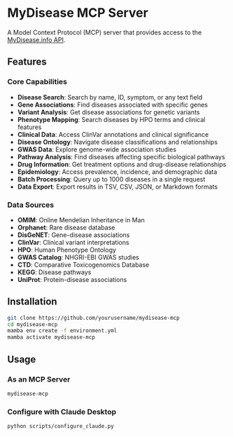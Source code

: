 # MyDisease MCP Server

A Model Context Protocol (MCP) server that provides access to the [MyDisease.info API](https://mydisease.info/).

## Features

### Core Capabilities
- **Disease Search**: Search by name, ID, symptom, or any text field
- **Gene Associations**: Find diseases associated with specific genes
- **Variant Analysis**: Get disease associations for genetic variants
- **Phenotype Mapping**: Search diseases by HPO terms and clinical features
- **Clinical Data**: Access ClinVar annotations and clinical significance
- **Disease Ontology**: Navigate disease classifications and relationships
- **GWAS Data**: Explore genome-wide association studies
- **Pathway Analysis**: Find diseases affecting specific biological pathways
- **Drug Information**: Get treatment options and drug-disease relationships
- **Epidemiology**: Access prevalence, incidence, and demographic data
- **Batch Processing**: Query up to 1000 diseases in a single request
- **Data Export**: Export results in TSV, CSV, JSON, or Markdown formats

### Data Sources
- **OMIM**: Online Mendelian Inheritance in Man
- **Orphanet**: Rare disease database
- **DisGeNET**: Gene-disease associations
- **ClinVar**: Clinical variant interpretations
- **HPO**: Human Phenotype Ontology
- **GWAS Catalog**: NHGRI-EBI GWAS studies
- **CTD**: Comparative Toxicogenomics Database
- **KEGG**: Disease pathways
- **UniProt**: Protein-disease associations

## Installation

```bash
git clone https://github.com/yourusername/mydisease-mcp
cd mydisease-mcp
mamba env create -f environment.yml
mamba activate mydisease-mcp
```

## Usage

### As an MCP Server

```bash
mydisease-mcp
```

### Configure with Claude Desktop

```bash
python scripts/configure_claude.py
```
